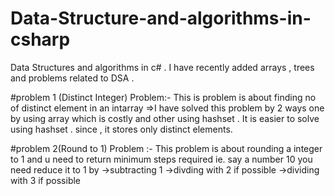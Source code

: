 # Data-Structure-and-algorithms-in-csharp

Data Structures and algorithms in c# . I have recently  added arrays , trees and problems related to DSA .

#problem 1 (Distinct Integer)
 Problem:- This is problem is about finding no of distinct element in an intarray 
 =>I have solved this problem by 2 ways one by using array which is costly and other using hashset .
 It is easier to solve using hashset . since , it stores only distinct elements.
 
 #problem 2(Round to 1)
 Problem :- This problem is about rounding a integer to 1 and u need to return minimum steps required ie. say a number 10 you need reduce it to 1 by
             ->subtracting  1
             ->divding with 2  if possible
             ->dividing with 3 if possible
